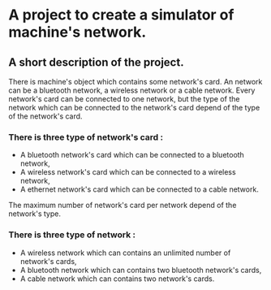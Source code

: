A project to create a simulator of machine's network.
==============================================================================================

A short description of the project.
----------------------------------------------------------------------------------------------

There is machine's object which contains some network's card.
An network can be a bluetooth network, a wireless network or a cable network.
Every network's card can be connected to one network, but the type of the network which can be
connected to the network's card depend of the type of the network's card.

### There is three type of network's card :
* A bluetooth network's card which can be connected to a bluetooth network,
* A wireless network's card which can be connected to a wireless network,
* A ethernet network's card which can be connected to a cable network.

The maximum number of network's card per network depend of the network's type.

### There is three type of network :
* A wireless network which can contains an unlimited number of network's cards,
* A bluetooth network which can contains two bluetooth network's cards,
* A cable network which can contains two network's cards.
